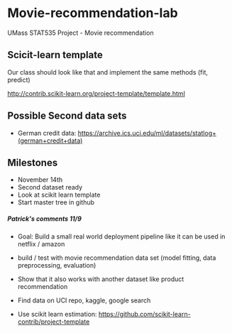 # Movie-recommendation-lab
UMass STAT535 Project - Movie recommendation

## Scicit-learn template
Our class should look like that and implement the same methods (fit, predict)

http://contrib.scikit-learn.org/project-template/template.html

## Possible Second data sets
- German credit data: https://archive.ics.uci.edu/ml/datasets/statlog+(german+credit+data)

## Milestones
- November 14th
 - Second dataset ready
 - Look at scikit learn template
 - Start master tree in github


##### Patrick's comments 11/9

- Goal: Build a small real world deployment pipeline like it can be used in netflix / amazon 
- build / test with movie recommendation data set (model fitting, data preprocessing, evaluation)
- Show that it also works with another dataset like product recommendation
 - Find data on UCI repo, kaggle, google search 

- Use scikit learn estimation: https://github.com/scikit-learn-contrib/project-template




